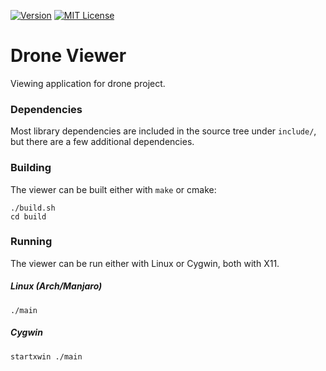 [![Version][version-badge]](version-url)
[![MIT License][license-badge]](LICENSE.md)

# Drone Viewer

Viewing application for drone project.

### Dependencies

Most library dependencies are included in the source tree under `include/`, but
there are a few additional dependencies.

### Building

The viewer can be built either with `make` or cmake:

```
./build.sh
cd build
```

### Running

The viewer can be run either with Linux or Cygwin, both with X11.

##### Linux (Arch/Manjaro)

`./main`

##### Cygwin

`startxwin ./main`

[version-badge]: https://img.shields.io/github/release/jdtaylor7/drone_viewer.svg
[version-url]: https://github.com/jdtaylor7/drone_viewer/releases
[license-badge]: https://img.shields.io/badge/license-MIT-007EC7.svg
